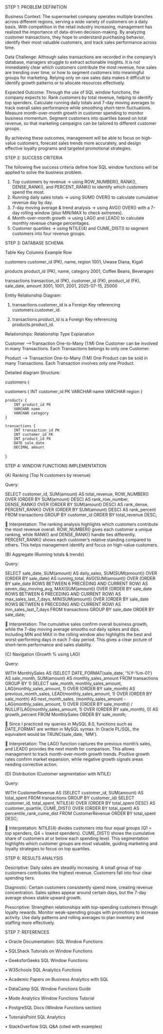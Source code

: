 STEP 1: PROBLEM DEFINITION

Business Context:
The supermarket company operates multiple branches across different regions, serving a wide variety of customers on a daily basis. With competition in the retail industry increasing, management has realized the importance of data-driven decision-making. By analyzing customer transactions, they hope to understand purchasing behavior, identify their most valuable customers, and track sales performance across time.

Data Challenge:
Although sales transactions are recorded in the company’s database, managers struggle to extract actionable insights. It is not immediately clear which customers contribute the most revenue, how sales are trending over time, or how to segment customers into meaningful groups for marketing. Relying only on raw sales data makes it difficult to identify growth patterns or to allocate resources effectively.

Expected Outcome:
Through the use of SQL window functions, the company expects to:
Rank customers by total revenue, helping to identify top spenders.
Calculate running daily totals and 7-day moving averages to track overall sales performance while smoothing short-term fluctuations.
Measure month-over-month growth in customer spending to monitor business momentum.
Segment customers into quartiles based on total revenue, so that marketing campaigns can be tailored to different customer groups.

By achieving these outcomes, management will be able to focus on high-value customers, forecast sales trends more accurately, and design effective loyalty programs and targeted promotional strategies.

STEP 2: SUCCESS CRITERIA

The following five success criteria define how SQL window functions will be applied to solve the business problem.

1.	Top customers by revenue → using ROW_NUMBER(), RANK(), DENSE_RANK(), and PERCENT_RANK() to identify which customers spend the most.
2.	Running daily sales totals → using SUM() OVER() to calculate cumulative revenue day by day.
3.	7-day moving average & trend analysis → using AVG() OVER() with a 7-day rolling window (plus MIN/MAX to check extremes).
4.	Month-over-month growth → using LAG() and LEAD() to calculate monthly revenue change percentages.
5.	Customer quartiles → using NTILE(4) and CUME_DIST() to segment 
customers into four revenue groups.

STEP 3: DATABASE SCHEMA

Table	                                                Key Columns	                                                                                   Example Row

customers	                                  customer_id (PK), name, region	                                                             1001, Uwase Diana, Kigali

products	                                 product_id (PK), name, category                        	                                     2001, Coffee Beans, Beverages

transactions	                            transaction_id (PK), customer_id (FK), product_id (FK), sale_date, amount	                   3001, 1001, 2001, 2025-07-15, 25000


Entity Relationship Diagram:

1.	transactions.customer_id is a Foreign Key referencing
customers.customer_id.

3.	transactions.product_id is a Foreign Key referencing
products.product_id.

Relationships:
Relationship	                                                                  Type	                                                   Explanation

Customer  -->Transaction                                               	One-to-Many (1:M)	                                                  One Customer can be involved in many Transactions. Each Transactions belongs to only one Customer.

Product  --> Transaction	                                              One-to-Many (1:M)                     One Product can be sold in many Transactions. Each Transaction involves only one Product. 

Detailed diagram Structure:



  customers {
  
  customers {
       INT customer_id PK
        VARCHAR name
        VARCHAR region
    }
    
    products {
        INT product_id PK
        VARCHAR name
        VARCHAR category
    }
    
    transactions {
        INT transaction_id PK
        INT customer_id FK
        INT product_id FK
        DATE sale_date
        DECIMAL amount
  }
  

STEP 4: WINDOW FUNCTIONS IMPLEMENTATION

(A)	Ranking (Top N customers by revenue)

Query:

SELECT customer_id, SUM(amount) AS total_revenue, ROW_NUMBER() OVER (ORDER BY SUM(amount) DESC) AS rank_row_number, DENSE_RANK() OVER (ORDER BY SUM(amount) DESC) AS rank_dense, PERCENT_RANK() OVER (ORDER BY SUM(amount) DESC) AS rank_percent FROM transactions GROUP BY customer_id ORDER BY total_revenue DESC;

	Interpretation: The ranking analysis highlights which customers contribute the most revenue overall. ROW_NUMBER() gives each customer a unique ranking, while RANK() and DENSE_RANK() handle ties differently. PERCENT_RANK() shows each customer’s relative standing compared to others. This helps management identify and focus on high-value customers.

(B)	Aggregate (Running totals & trends)

Query:

SELECT sale_date, SUM(amount) AS daily_sales, SUM(SUM(amount)) OVER (ORDER BY sale_date) AS running_total, AVG(SUM(amount)) OVER (ORDER BY sale_date  ROWS BETWEEN 6 PRECEDING AND CURRENT ROW) AS seven_day_moving_avg, MAX(SUM(amount)) OVER (ORDER BY sale_date ROWS BETWEEN 6 PRECEDING AND CURRENT ROW) AS max_sales_last_7_days, MIN(SUM(amount)) OVER (ORDER BY sale_date ROWS BETWEEN 6 PRECEDING AND CURRENT ROW) AS min_sales_last_7_days FROM transactions GROUP BY sale_date ORDER BY sale_date;
 
	Interpretation: The cumulative sales confirm overall business growth, while the 7-day moving average smooths out daily spikes and dips. Including MIN and MAX in the rolling window also highlights the best and worst-performing days in each 7-day period. This gives a clear picture of short-term performance and sales stability.

(C)	Navigation (Growth % using LAG)

Query:

WITH MonthlySales AS (SELECT  DATE_FORMAT(sale_date, '%Y-%m-01') AS sale_month,        SUM(amount) AS monthly_sales_amount    FROM transactions   GROUP BY 1) SELECT sale_month, monthly_sales_amount, LAG(monthly_sales_amount, 1) OVER (ORDER BY sale_month) AS previous_month_sales, LEAD(monthly_sales_amount, 1) OVER (ORDER BY sale_month) AS next_month_sales, (monthly_sales_amount - LAG(monthly_sales_amount, 1) OVER (ORDER BY sale_month))     / NULLIF(LAG(monthly_sales_amount, 1) OVER (ORDER BY sale_month), 0) AS growth_percent FROM  MonthlySales ORDER BY sale_month;

	Since I practiced my queries in MySQL 8.0, functions such as DATE_FORMAT are written in MySQL syntax. In Oracle PL/SQL, the equivalent would be TRUNC(sale_date, 'MM').
 
	Interpretation: The LAG() function captures the previous month’s sales, and LEAD() provides the next month for comparison. This allows management to track month-over-month growth trends. Positive growth rates confirm market expansion, while negative growth signals areas needing corrective action.

(D)	Distribution (Customer segmentation with NTILE)

Query:

WITH CustomerRevenue AS (SELECT  customer_id, SUM(amount) AS total_spent FROM  transactions    GROUP BY  customer_id) SELECT customer_id, total_spent, NTILE(4) OVER (ORDER BY total_spent DESC) AS customer_quartile, CUME_DIST() OVER (ORDER BY total_spent) AS percentile_rank_cume_dist FROM CustomerRevenue ORDER BY total_spent DESC;

	Interpretation: NTILE(4) divides customers into four equal groups (Q1 = top spenders, Q4 = lowest spenders). CUME_DIST() shows the cumulative share of customers at or below each spending level. This segmentation highlights which customer groups are most valuable, guiding marketing and loyalty strategies to focus on top quartiles.

STEP 6: RESULTS ANALYSIS

Descriptive:
Daily sales are steadily increasing. A small group of top customers contributes the highest revenue. Customers fall into four clear spending tiers.

Diagnostic:
Certain customers consistently spend more, creating revenue concentration. Sales spikes appear around certain days, but the 7-day average shows stable upward growth.

Prescriptive:
Strengthen relationships with top-spending customers through loyalty rewards. Monitor weak-spending groups with promotions to increase activity. Use daily patterns and rolling averages to plan inventory and staffing more effectively.

STEP 7: REFERENCES

•	Oracle Documentation: SQL Window Functions

•	SQLShack Tutorials on Window Functions

•	GeeksforGeeks SQL Window Functions

•	W3Schools SQL Analytics Functions

•	Academic Papers on Business Analytics with SQL

•	DataCamp SQL Window Functions Guide

•	Mode Analytics Window Functions Tutorial

•	PostgreSQL Docs (Window Functions section)

•	TutorialsPoint SQL Analytics

•	StackOverflow SQL Q&A (cited with examples)
